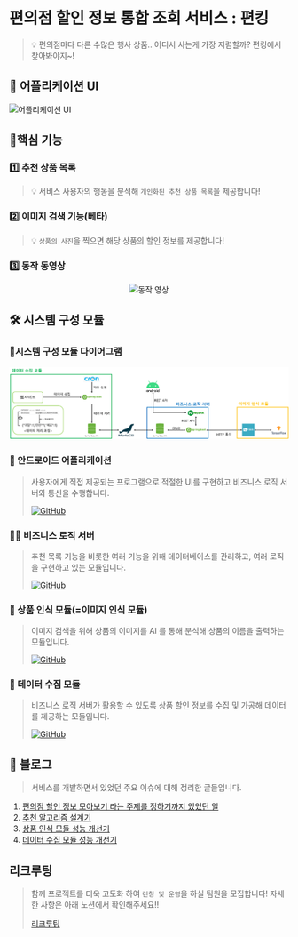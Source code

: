 # 편의점 할인 정보 통합 조회 서비스 : 편킹
>💡 편의점마다 다른 수많은 행사 상품.. 어디서 사는게 가장 저렴할까? 편킹에서 찾아봐야지~!
## 📱 어플리케이션 UI
<img src="https://github.com/HongikUniv-CAPSTONE-DESIGN-2023-YDY-1/.github/blob/main/profile/%EC%95%B1%20%EC%A3%BC%EC%9A%94%20UI.png?raw=true" alt="어플리케이션 UI">

## 🚀핵심 기능
### 1️⃣ 추천 상품 목록
>💡 서비스 사용자의 행동을 분석해 `개인화된 추천 상품 목록`을 제공합니다!

### 2️⃣ 이미지 검색 기능(베타)
>💡 `상품의 사진`을 찍으면 해당 상품의 할인 정보를 제공합니다!

### 3️⃣ 동작 동영상
<center><img src="demo.gif" width="30%" alt="동작 영상" loop = ></center>

## 🛠️ 시스템 구성 모듈
### 🧩시스템 구성 모듈 다이어그램
<img src="https://github.com/HongikUniv-CAPSTONE-DESIGN-2023-YDY-1/.github/blob/main/profile/system_diagram.png?raw=true" alt="시스템 다이어그램">

### 📱 안드로이드 어플리케이션
>사용자에게 직접 제공되는 프로그램으로 적절한 UI를 구현하고 비즈니스 로직 서버와 통신을 수행합니다.
> 
>[![GitHub](https://img.shields.io/badge/GitHub_Repository-%23121011.svg?style=for-the-badge&logo=github&logoColor=white)](https://github.com/HongikUniv-CAPSTONE-DESIGN-2023-YDY-1/CAPSTON_DESIGN_ANDROID)

### 👨‍💼 비즈니스 로직 서버
>추천 목록 기능을 비롯한 여러 기능을 위해 데이터베이스를 관리하고, 여러 로직을 구현하고 있는 모듈입니다.
> 
>[![GitHub](https://img.shields.io/badge/GitHub_Repository-%23121011.svg?style=for-the-badge&logo=github&logoColor=white)](https://github.com/HongikUniv-CAPSTONE-DESIGN-2023-YDY-1/CAPSTONE_DESIGN_BackEnd_API_Server)
### 🤖 상품 인식 모듈(=이미지 인식 모듈)
>이미지 검색을 위해 상품의 이미지를 AI 를 통해 분석해 상품의 이름을 출력하는 모듈입니다.
> 
>[![GitHub](https://img.shields.io/badge/GitHub_Repository-%23121011.svg?style=for-the-badge&logo=github&logoColor=white)](https://github.com/HongikUniv-CAPSTONE-DESIGN-2023-YDY-1/CAPSTONE_DESIGN_AI_Module)
### 💾 데이터 수집 모듈
>비즈니스 로직 서버가 활용할 수 있도록 상품 할인 정보를 수집 및 가공해 데이터를 제공하는 모듈입니다.
> 
>[![GitHub](https://img.shields.io/badge/GitHub_Repository-%23121011.svg?style=for-the-badge&logo=github&logoColor=white)](https://github.com/HongikUniv-CAPSTONE-DESIGN-2023-YDY-1/CAPSTONE_DESIGN_BackEnd_DATA_SCRAPING)
## 📝 블로그
>서비스를 개발하면서 있었던 주요 이슈에 대해 정리한 글들입니다.

1. [편의점 할인 정보 모아보기 라는 주제를 정하기까지 있었던 일](https://robinjoon.notion.site/599b75adbbbf40a78904067af52c2775?pvs=4)
2. [추천 알고리즘 설계기](https://robinjoon.notion.site/81ea5ddd83f04e6eb81cdc16124c620f?pvs=4)
3. [상품 인식 모듈 성능 개선기](https://robinjoon.notion.site/c234ada4cf0748768a6836648de5b31c?pvs=4)
4. [데이터 수집 모듈 성능 개선기](https://robinjoon.notion.site/25d0b94ca1394fc8a579d691d5dcd34a?pvs=4)

## 리크루팅
> 함께 프로젝트를 더욱 고도화 하여 `런칭 및 운영`을 하실 팀원을 모집합니다! 자세한 사항은 아래 노션에서 확인해주세요!!
> 
> [리크루팅](https://robinjoon.notion.site/54f8498f9b09428ea4f2d3383b0dc741?pvs=4)